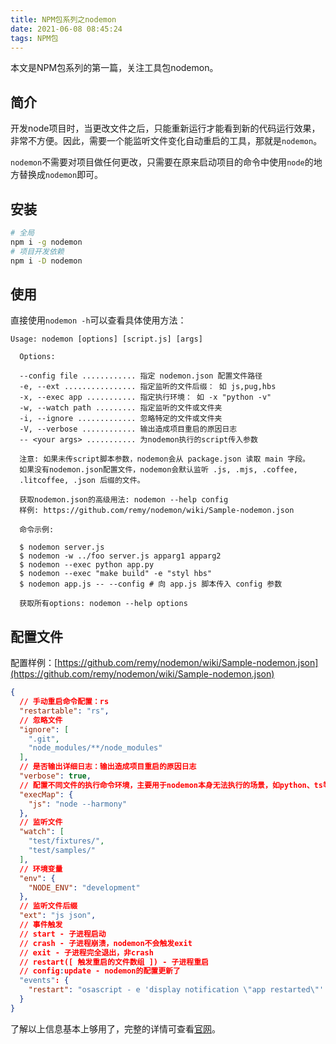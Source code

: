 ```yaml
---
title: NPM包系列之nodemon
date: 2021-06-08 08:45:24
tags: NPM包
---
```


本文是NPM包系列的第一篇，关注工具包nodemon。

## 简介

开发node项目时，当更改文件之后，只能重新运行才能看到新的代码运行效果，非常不方便。因此，需要一个能监听文件变化自动重启的工具，那就是`nodemon`。

`nodemon`不需要对项目做任何更改，只需要在原来启动项目的命令中使用`node`的地方替换成`nodemon`即可。

## 安装

```bash
# 全局
npm i -g nodemon
# 项目开发依赖
npm i -D nodemon
```

## 使用

直接使用`nodemon -h`可以查看具体使用方法：

```
Usage: nodemon [options] [script.js] [args]

  Options:

  --config file ............ 指定 nodemon.json 配置文件路径
  -e, --ext ................ 指定监听的文件后缀： 如 js,pug,hbs
  -x, --exec app ........... 指定执行环境： 如 -x "python -v"
  -w, --watch path ......... 指定监听的文件或文件夹
  -i, --ignore ............. 忽略特定的文件或文件夹
  -V, --verbose ............ 输出造成项目重启的原因日志
  -- <your args> ........... 为nodemon执行的script传入参数

  注意: 如果未传script脚本参数，nodemon会从 package.json 读取 main 字段。
  如果没有nodemon.json配置文件，nodemon会默认监听 .js, .mjs, .coffee,
  .litcoffee, .json 后缀的文件。

  获取nodemon.json的高级用法: nodemon --help config
  样例: https://github.com/remy/nodemon/wiki/Sample-nodemon.json

  命令示例:

  $ nodemon server.js
  $ nodemon -w ../foo server.js apparg1 apparg2
  $ nodemon --exec python app.py
  $ nodemon --exec "make build" -e "styl hbs"
  $ nodemon app.js -- --config # 向 app.js 脚本传入 config 参数

  获取所有options: nodemon --help options
```

## 配置文件

配置样例：[https://github.com/remy/nodemon/wiki/Sample-nodemon.json](https://github.com/remy/nodemon/wiki/Sample-nodemon.json)

```json
{
  // 手动重启命令配置：rs
  "restartable": "rs",
  // 忽略文件
  "ignore": [
    ".git",
    "node_modules/**/node_modules"
  ],
  // 是否输出详细日志：输出造成项目重启的原因日志
  "verbose": true,
  // 配置不同文件的执行命令环境，主要用于nodemon本身无法执行的场景，如python、ts等
  "execMap": {
    "js": "node --harmony"
  },
  // 监听文件
  "watch": [
    "test/fixtures/",
    "test/samples/"
  ],
  // 环境变量
  "env": {
    "NODE_ENV": "development"
  },
  // 监听文件后缀
  "ext": "js json",
  // 事件触发
  // start - 子进程启动
  // crash - 子进程崩溃，nodemon不会触发exit
  // exit - 子进程完全退出，非crash
  // restart([ 触发重启的文件数组 ]) - 子进程重启
  // config:update - nodemon的配置更新了
  "events": {
    "restart": "osascript - e 'display notification \"app restarted\"' with title \"nodemon\"'"
  }
}
```

了解以上信息基本上够用了，完整的详情可查看[官网](https://www.npmjs.com/package/nodemon)。